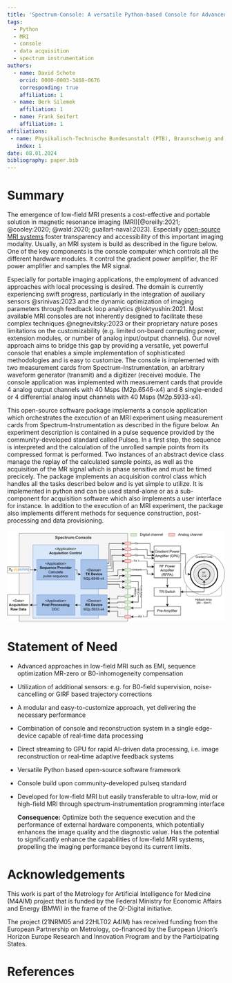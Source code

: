 ```yaml
---
title: 'Spectrum-Console: A versatile Python-based Console for Advanced Low-Field MRI'
tags:
  - Python
  - MRI
  - console
  - data acquisition
  - spectrum instrumentation
authors:
  - name: David Schote
    orcid: 0000-0003-3468-0676
    corresponding: true
    affiliation: 1
  - name: Berk Silemek
    affiliation: 1
  - name: Frank Seifert
    affiliation: 1
affiliations:
 - name: Physikalisch-Technische Bundesanstalt (PTB), Braunschweig and Berlin, Germany
   index: 1
date: 08.01.2024
bibliography: paper.bib
---
```


# Summary


The emergence of low-field MRI presents a cost-effective and portable solution in magnetic resonance imaging (MRI)[@oreilly:2021; @cooley:2020; @wald:2020; guallart-naval:2023]. Especially [open-source MRI systems](https://www.opensourceimaging.org/2023/01/09/first-open-source-mri-scanner-presented-the-osii-one/) foster transparency and accessibility of this important imaging modality. Usually, an MRI system is build as described in the figure below. One of the key components is the console computer which controls all the different hardware modules. It control the gradient power amplifier, the RF power amplifier and samples the MR signal.

Especially for portable imaging applications, the employment of advanced approaches with local processing is desired. The domain is currently experiencing swift progress, particularly in the integration of auxiliary sensors @srinivas:2023 and the dynamic optimization of imaging parameters through feedback loop analytics @loktyushin:2021.
Most available MRI consoles are not inherently designed to facilitate these complex techniques @negnevitsky:2023 or their proprietary nature poses limitations on the customizability (e.g. limited on-board computing power, extension modules, or number of analog input/output channels).
Our novel approach aims to bridge this gap by providing a versatile, yet powerful console that enables a simple implementation of sophisticated methodologies and is easy to customize. The console is implemented with two measurement cards from Spectrum-Instrumentation, an arbitrary waveform generator (transmit) and a digitizer (receive) module. The console application was implemented with measurement cards that provide 4 analog output channels with 40 Msps (M2p.6546-x4) and 8 single-ended or 4 differential analog input channels with 40 Msps (M2p.5933-x4).

This open-source software package implements a console application which orchestrates the execution of an MRI experiment using measurement cards from Spectrum-Instrumentation as described in the figure below.
An experiment description is contained in a pulse sequence provided by the community-developed standard called Pulseq.
In a first step, the sequence is interpreted and the calculation of the unrolled sample points from its compressed format is performed.
Two instances of an abstract device class manage the replay of the calculated sample points, as well as the acquisition of the MR signal which is phase sensitive and must be timed precicely.
The package implements an acquisition control class which handles all the tasks described below and is yet simple to utilize.
It is implemented in python and can be used stand-alone or as a sub-component for acquisition software which also implements a user interface for instance.
In addition to the execution of an MRI experiment, the package also implements different methods for sequence construction, post-processing and data provisioning.

![alt text](/docs/source/_figures/system_components.png "System Setup")


# Statement of Need

- Advanced approaches in low-field MRI such as EMI, sequence optimization MR-zero or B0-inhomogeneity compensation
- Utilization of additional sensors: e.g. for B0-field supervision, noise-cancelling or GIRF based trajectory corrections
- A modular and easy-to-customize approach, yet delivering the necessary performance
- Combination of console and reconstruction system in a single edge-device capable of real-time data processing
- Direct streaming to GPU for rapid AI-driven data processing, i.e. image reconstruction or real-time adaptive feedback systems
- Versatile Python based open-source software framework
- Console build upon community-developed pulseq standard
- Developed for low-field MRI but easily transferable to ultra-low, mid or high-field MRI through spectrum-instrumentation programming interface

  **Consequence:** Optimize both the sequence execution and the performance of external hardware components, which potentially enhances the image quality and the diagnostic value. Has the potential to significantly enhance the capabilities of low-field MRI systems, propelling the imaging performance beyond its current limits.

# Acknowledgements

This work is part of the Metrology for Artificial Intelligence for Medicine (M4AIM) project that is funded by the Federal Ministry for Economic Affairs and Energy (BMWi) in the frame of the QI-Digital initiative.

The project (21NRM05 and 22HLT02 A4IM) has received funding from the European Partnership on Metrology, co-financed by the European Union’s Horizon Europe Research and Innovation Program and by the Participating States.


# References